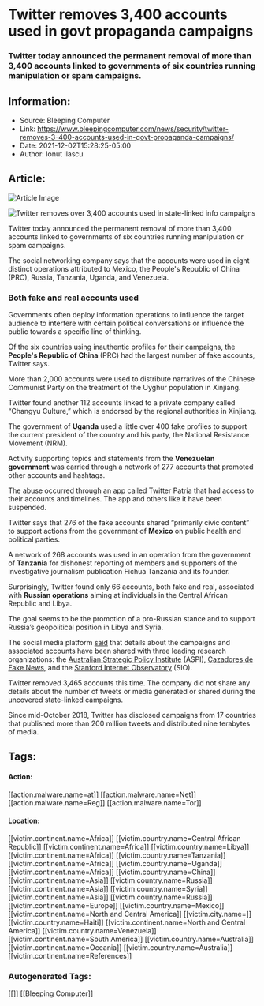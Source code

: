 # Twitter removes 3,400 accounts used in govt propaganda campaigns
### Twitter today announced the permanent removal of more than 3,400 accounts linked to governments of six countries running manipulation or spam campaigns.

## Information:
+ Source: Bleeping Computer
+ Link: https://www.bleepingcomputer.com/news/security/twitter-removes-3-400-accounts-used-in-govt-propaganda-campaigns/
+ Date: 2021-12-02T15:28:25-05:00
+ Author: Ionut Ilascu


## Article:
![Article Image](https://www.bleepstatic.com/content/hl-images/2021/09/05/Twitter_headpic.jpg)

![Twitter removes over 3,400 accounts used in state-linked info campaigns](https://www.bleepstatic.com/content/hl-images/2021/09/05/Twitter_headpic.jpg)


Twitter today announced the permanent removal of more than 3,400 accounts linked to governments of six countries running manipulation or spam campaigns.


The social networking company says that the accounts were used in eight distinct operations attributed to Mexico, the People's Republic of China (PRC), Russia, Tanzania, Uganda, and Venezuela.


### Both fake and real accounts used


Governments often deploy information operations to influence the target audience to interfere with certain political conversations or influence the public towards a specific line of thinking.


Of the six countries using inauthentic profiles for their campaigns, the **People's Republic of China** (PRC) had the largest number of fake accounts, Twitter says.


More than 2,000 accounts were used to distribute narratives of the Chinese Communist Party on the treatment of the Uyghur population in Xinjiang.


Twitter found another 112 accounts linked to a private company called “Changyu Culture,” which is endorsed by the regional authorities in Xinjiang.


The government of **Uganda** used a little over 400 fake profiles to support the current president of the country and his party, the National Resistance Movement (NRM).


Activity supporting topics and statements from the **Venezuelan government** was carried through a network of 277 accounts that promoted other accounts and hashtags.


The abuse occurred through an app called Twitter Patria that had access to their accounts and timelines. The app and others like it have been suspended.


Twitter says that 276 of the fake accounts shared “primarily civic content” to support actions from the government of **Mexico** on public health and political parties.


A network of 268 accounts was used in an operation from the government of **Tanzania** for dishonest reporting of members and supporters of the investigative journalism publication Fichua Tanzania and its founder.


Surprisingly, Twitter found only 66 accounts, both fake and real, associated with **Russian operations** aiming at individuals in the Central African Republic and Libya.


The goal seems to be the promotion of a pro-Russian stance and to support Russia’s geopolitical position in Libya and Syria.


The social media platform [said](https://blog.twitter.com/en_us/topics/company/2021/disclosing-state-linked-information-operations-we-ve-removed) that details about the campaigns and associated accounts have been shared with three leading research organizations: the [Australian Strategic Policy Institute](https://twitter.com/ASPI_ICPC) (ASPI), [Cazadores de Fake News](https://www.cazadoresdefakenews.info/), and the [Stanford Internet Observatory](https://twitter.com/stanfordio) (SIO).


Twitter removed 3,465 accounts this time. The company did not share any details about the number of tweets or media generated or shared during the uncovered state-linked campaigns.


Since mid-October 2018, Twitter has disclosed campaigns from 17 countries that published more than 200 million tweets and distributed nine terabytes of media.





## Tags:

#### Action:
[[action.malware.name=at]] [[action.malware.name=Net]] [[action.malware.name=Reg]] [[action.malware.name=Tor]]

#### Location:
[[victim.continent.name=Africa]] [[victim.country.name=Central African Republic]] [[victim.continent.name=Africa]] [[victim.country.name=Libya]] [[victim.continent.name=Africa]] [[victim.country.name=Tanzania]] [[victim.continent.name=Africa]] [[victim.country.name=Uganda]] [[victim.continent.name=Africa]] [[victim.country.name=China]] [[victim.continent.name=Asia]] [[victim.country.name=Russia]] [[victim.continent.name=Asia]] [[victim.country.name=Syria]] [[victim.continent.name=Asia]] [[victim.country.name=Russia]] [[victim.continent.name=Europe]] [[victim.country.name=Mexico]] [[victim.continent.name=North and Central America]] [[victim.city.name=]] [[victim.country.name=Haiti]] [[victim.continent.name=North and Central America]] [[victim.country.name=Venezuela]] [[victim.continent.name=South America]] [[victim.country.name=Australia]] [[victim.continent.name=Oceania]] [[victim.country.name=Australia]] [[victim.continent.name=References]]

### Autogenerated Tags:
[[]] [[Bleeping Computer]]


